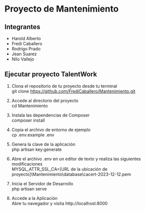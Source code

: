 # Proyecto de Mantenimiento
## Integrantes
- Harold Alberto
- Fredi Caballero
- Rodrigo Prado
- Jean Suarez
- Nilo Vallejo

## Ejecutar proyecto TalentWork

1. Clona el repositorio de tu proyecto desde tu terminal  
git clone https://github.com/FrediCaballero/Mantenimiento.git

2. Accede al directorio del proyecto  
cd Mantenimiento

3. Instala las dependencias de Composer  
composer install

4. Copia el archivo de entorno de ejemplo  
cp .env.example .env

5. Genera la clave de la aplicación  
php artisan key:generate

6. Abre el archivo .env en un editor de texto y realiza las siguientes modificaciones  
MYSQL_ATTR_SSL_CA=[URL de la ubicación de proyecto]\Mantenimiento\database\cacert-2023-12-12.pem

7. Inicia el Servidor de Desarrollo  
php artisan serve

8. Accede a la Aplicación  
Abre tu navegador y visita http://localhost:8000
